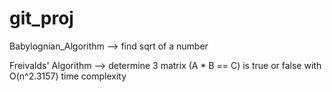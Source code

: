 # git_proj

Babylognian_Algorithm --> find sqrt of a number


Freivalds' Algorithm --> determine 3 matrix (A * B == C) is true or false with O(n^2.3157) time complexity
